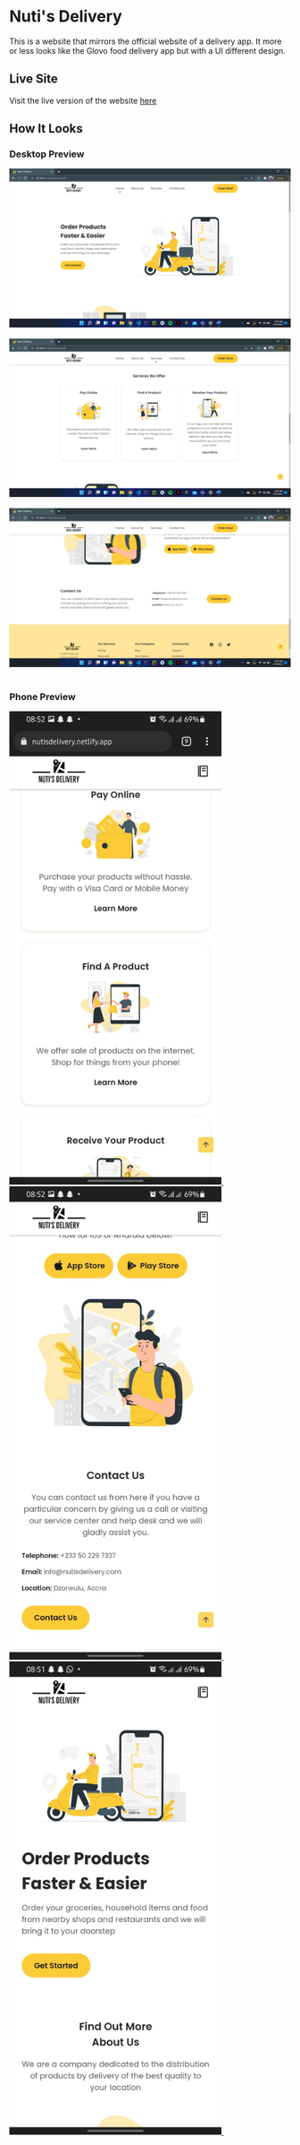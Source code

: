# Nuti's Delivery
This is a website that mirrors the official website of a delivery app. It more or less looks like the Glovo food delivery app but with a UI different design. <br>

## Live Site
Visit the live version of the website [here](https://nutisdelivery.netlify.app/)

## How It Looks

### Desktop Preview
<a href="https://tour-ghana-web.netlify.app/">
    <img src="./4.png" />
</a>&nbsp;&nbsp;
<a href="https://tour-ghana-web.netlify.app/">
    <img src="./5.png"  />
</a>&nbsp;&nbsp;
<a href="https://tour-ghana-web.netlify.app/">
    <img src="./6.png"  />
</a>&nbsp;&nbsp;

### Phone Preview

<a href="https://tour-ghana-web.netlify.app/">
    <img src="./1.jpeg" style="width: 380px;"  />
</a>&nbsp;&nbsp;
<a href="https://tour-ghana-web.netlify.app/">
    <img src="./2.jpeg" style="width: 380px;"  />
</a>&nbsp;&nbsp;
<a href="https://tour-ghana-web.netlify.app/">
    <img src="./3.jpeg" style="width: 380px;"  />
</a>&nbsp;&nbsp;
